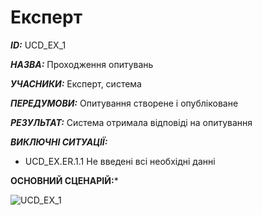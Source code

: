 # Експерт

***ID:*** UCD_EX_1
    
***НАЗВА:*** Проходження опитувань
    
***УЧАСНИКИ:*** Експерт, система

***ПЕРЕДУМОВИ:*** Опитування створене і опубліковане

***РЕЗУЛЬТАТ:*** Система отримала відповіді на опитування

***ВИКЛЮЧНІ СИТУАЦІЇ:*** 

- UCD_EX.ER.1.1 Не введені всі необхідні данні

**ОСНОВНИЙ СЦЕНАРІЙ:***

![UCD_EX_1](http://www.plantuml.com/plantuml/proxy?cache=no&src=https://raw.githubusercontent.com/l0releei/obd_project/master/src/uml/use_case/Expert/UCD_EX_1.uml) 
